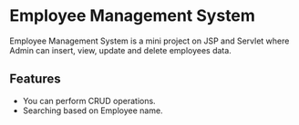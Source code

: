 # Employee Management System

Employee Management System is a mini project on JSP and Servlet where Admin can insert, view, update and delete employees data.


## Features
- You can perform CRUD operations.
- Searching based on Employee name.
